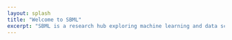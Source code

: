```yaml
---
layout: splash
title: "Welcome to SBML"
excerpt: "SBML is a research hub exploring machine learning and data sciences."
---
```

